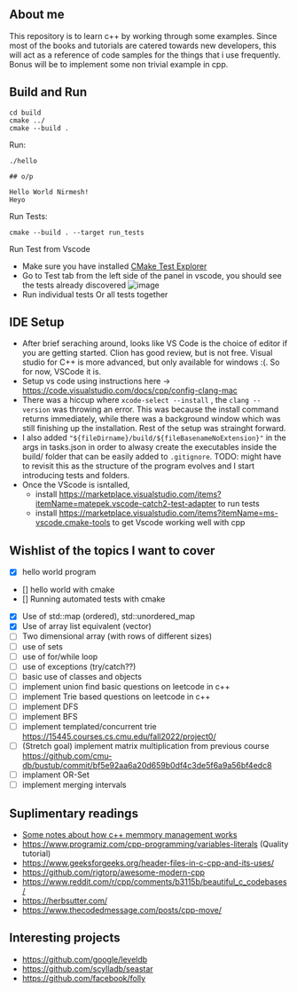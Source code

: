 ## About me

This repository is to learn c++ by working through some examples.
Since most of the books and tutorials are catered towards new developers, this will act as a reference of code samples for the things that i use frequently. Bonus will be to implement some non trivial example in cpp.

## Build and Run
```
cd build
cmake ../
cmake --build .
```

Run:

```
./hello

## o/p

Hello World Nirmesh!
Heyo
```

Run Tests:

```
cmake --build . --target run_tests
```

Run Test from Vscode

- Make sure you have installed [CMake Test Explorer](https://marketplace.visualstudio.com/items?itemName=fredericbonnet.cmake-test-adapter)
- Go to Test tab from the left side of the panel in vscode, you should see the tests already discovered ![image](images/Screenshot2024-09-03-9.19.55 PM.png)
- Run individual tests Or all tests together

## IDE Setup
- After brief seraching around, looks like VS Code is the choice of editor if you are getting started. Clion has good review, but is not free. Visual studio for C++ is more advanced, but only available for windows :(. So for now, VSCode it is.
- Setup vs code using instructions here -> https://code.visualstudio.com/docs/cpp/config-clang-mac
- There was a hiccup where `xcode-select --install` , the `clang --version` was throwing an error. This was because the install command returns immediately, while there was a background window which was still finishing up the installation. Rest of the setup was strainght forward.
- I also added `"${fileDirname}/build/${fileBasenameNoExtension}"` in the args in tasks.json in order to alwasy create the executables inside the build/ folder that can be easily added to `.gitignore`. TODO: might have to revisit this as the structure of the program evolves and I start introducing tests and folders.
- Once the VScode is isntalled,
  + install https://marketplace.visualstudio.com/items?itemName=matepek.vscode-catch2-test-adapter to run tests
  + install https://marketplace.visualstudio.com/items?itemName=ms-vscode.cmake-tools to get Vscode working well with cpp

## Wishlist of the topics I want to cover
- [x] hello world program
- [] hello world with cmake
- [] Running automated tests with cmake
- [x] Use of std::map (ordered), std::unordered_map
- [x] Use of array list equivalent (vector)
- [ ] Two dimensional array (with rows of different sizes)
- [ ] use of sets
- [ ] use of for/while loop
- [ ] use of exceptions (try/catch??)
- [ ] basic use of classes and objects
- [ ] implement union find basic questions on leetcode in c++
- [ ] implement Trie based questions on leetcode in c++
- [ ] implement DFS
- [ ] implement BFS
- [ ] implement templated/concurrent trie https://15445.courses.cs.cmu.edu/fall2022/project0/
- [ ] (Stretch goal) implement matrix multiplication from previous course https://github.com/cmu-db/bustub/commit/bf5e92aa6a20d659b0df4c3de5f6a9a56bf4edc8
- [ ] implament OR-Set
- [ ] implement merging intervals

## Suplimentary readings
- [Some notes about how c++ memmory management works](memmory_management.md)
- https://www.programiz.com/cpp-programming/variables-literals  (Quality tutorial)
- https://www.geeksforgeeks.org/header-files-in-c-cpp-and-its-uses/
- https://github.com/rigtorp/awesome-modern-cpp
- https://www.reddit.com/r/cpp/comments/b3115b/beautiful_c_codebases/
- https://herbsutter.com/
- https://www.thecodedmessage.com/posts/cpp-move/

## Interesting projects
- https://github.com/google/leveldb
- https://github.com/scylladb/seastar
- https://github.com/facebook/folly
